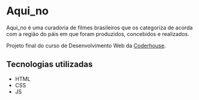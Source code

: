 # Aqui_no

Aqui_no é uma curadoria de filmes brasileiros que os categoriza de acorda com a região do páis em que foram produzidos, concebidos e realizados.

Projeto final do curso de Desenvolvimento Web da <a href="https://www.coderhouse.com.br/">Coderhouse</a>.

## Tecnologias utilizadas

- HTML
- CSS
- JS

